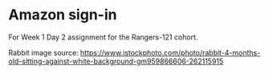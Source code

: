 # Amazon sign-in

For Week 1 Day 2 assignment for the Rangers-121 cohort.

Rabbit image source: https://www.istockphoto.com/photo/rabbit-4-months-old-sitting-against-white-background-gm959866606-262115915 
